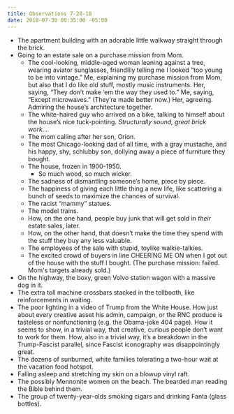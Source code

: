 ```yaml
---
title: Observations 7-28-18
date: 2018-07-30 00:35:00 -05:00
---
```


- The apartment building with an adorable little walkway straight through the brick.
- Going to an estate sale on a purchase mission from Mom.
	- The cool-looking, middle-aged woman leaning against a tree, wearing aviator sunglasses, friendlily telling me I looked “too young to be into vintage.” Me, explaining my purchase mission from Mom, but also that I do like old stuff, mostly music instruments. Her, saying, “They don’t make ‘em the way they used to.” Me, saying, “Except microwaves.” (They’re made better now.) Her, agreeing. Admiring the house’s architecture together.
	- The white-haired guy who arrived on a bike, talking to himself about the house’s nice tuck-pointing. *Structurally sound, great brick work…*
	- The mom calling after her son, Orion.
	- The most Chicago-looking dad of all time, with a gray mustache, and his happy, shy, schlubby son, dollying away a piece of furniture they bought.
	- The house, frozen in 1900-1950.
		- So much wood, so much wicker.
	- The sadness of dismantling someone’s home, piece by piece.
	- The happiness of giving each little thing a new life, like scattering a bunch of seeds to maximize the chances of survival.
	- The racist “mammy” statues.
	- The model trains.
	- How, on the one hand, people buy junk that will get sold in *their* estate sales, later.
	- How, on the other hand, that doesn’t make the time they spend with the stuff they buy any less valuable.
	- The employees of the sale with stupid, toylike walkie-talkies.
	- The excited crowd of buyers in line CHEERING ME ON when I got out of the house with the stuff I bought. (The purchase mission: failed. Mom's targets already sold.)
- On the highway, the boxy, green Volvo station wagon with a massive dog in it.
- The extra toll machine crossbars stacked in the tollbooth, like reinforcements in waiting.
- The poor lighting in a video of Trump from the White House. How just about every creative asset his admin, campaign, or the RNC produce is tasteless or nonfunctioning (e.g. the Obama-joke 404 page). How it seems to show, in a trivial way, that creative, curious people don’t want to work for them. How, also in a trivial way, it’s a breakdown in the Trump-Fascist parallel, since Fascist iconography was disappointingly great.
- The dozens of sunburned, white families tolerating a two-hour wait at the vacation food hotspot.
- Falling asleep and stretching my skin on a blowup vinyl raft.
- The possibly Mennonite women on the beach. The bearded man reading the Bible behind them.
- The group of twenty-year-olds smoking cigars and drinking Fanta (glass bottles).
